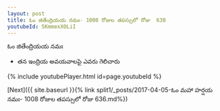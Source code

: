 ```yaml
---
layout: post
title: ఓం జితేంద్రియయ నమః- 1008 రోజుల తపస్సులో రోజు  638
youtubeId: 5KmmexXOLiI
---
```

 
 
 ఓం జితేంద్రియయ నమః  
 
 -  తన ఇంద్రియ అవయవాలపై ఎవరు గెలిచారు 
 
  
 
  
 
 
 
 
 
 


{% include youtubePlayer.html id=page.youtubeId %}
 
[Next]({{ site.baseurl }}{% link  split1/_posts/2017-04-05-ఓం మహా హర్షయ నమః- 1008 రోజుల తపస్సులో రోజు  636.md%})
 
